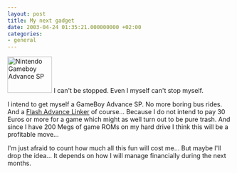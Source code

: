 ```yaml
---
layout: post
title: My next gadget
date: 2003-04-24 01:35:21.000000000 +02:00
categories:
- general
---
```

<a href="https://content.rusiczki.net/blogpics/gameboy_advance_sp.html" onclick="window.open('https://content.rusiczki.net/blogpics/gameboy_advance_sp.html','popup','width=500,height=414,scrollbars=no,resizable=no,toolbar=no,directories=no,location=no,menubar=no,status=no,left=0,top=0'); return false"><img src="https://content.rusiczki.net/blogpics/gameboy_advance_sp-thumb.jpg" width="100" height="82" border="0" class="postimage" alt="Nintendo Gameboy Advance SP"/></a> I can't be stopped. Even I myself can't stop myself.

I intend to get myself a GameBoy Advance SP. No more boring bus rides. And a <a href="http://www.gamegizmo.com/products.php?sysID=5&catID=13&pID=15">Flash Advance Linker</a> of course... Because I do not intend to pay 30 Euros or more for a game which might as well turn out to be pure trash. And since I have 200 Megs of game ROMs on my hard drive I think this will be a profitable move...

I'm just afraid to count how much all this fun will cost me... But maybe I'll drop the idea... It depends on how I will manage financially during the next months.

